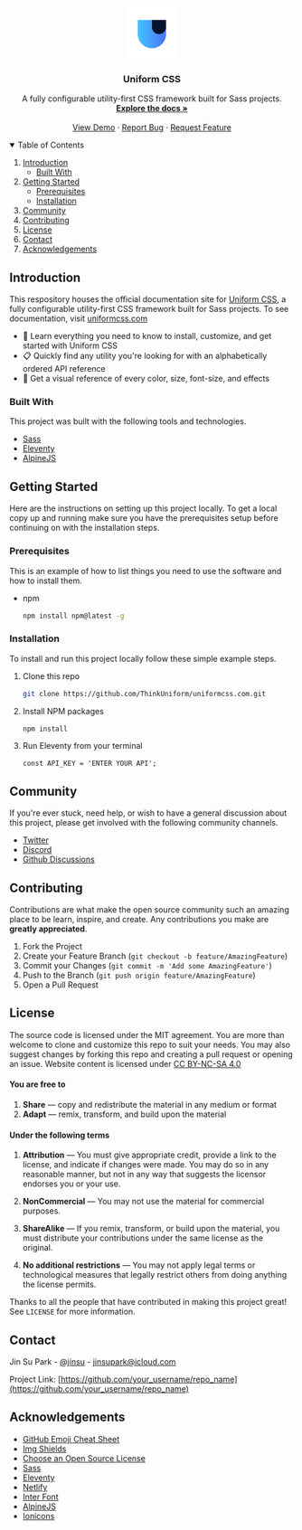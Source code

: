 <!-- PROJECT LOGO -->
<br />
<p align="center">
  <a href="https://github.com/ThinkUniform/uniformcss">
    <img src="apple-touch-icon.png" alt="Logo" width="90" height="90">
  </a>

  <h3 align="center">Uniform CSS</h3>

  <p align="center">
    A fully configurable utility-first CSS framework built for Sass projects.
    <br />
    <a href="https://uniformcss.com"><strong>Explore the docs »</strong></a>
    <br />
    <br />
    <a href="https://codepen">View Demo</a>
    ·
    <a href="https://github.com/ThinkUniform/uniformcss/issues">Report Bug</a>
    ·
    <a href="https://github.com/ThinkUniform/uniformcss/issues">Request Feature</a>
  </p>
</p>


<!-- TABLE OF CONTENTS -->
<details open="open">
  <summary>Table of Contents</summary>
  <ol>
    <li>
      <a href="#about-the-project">Introduction</a>
      <ul>
        <li><a href="#built-with">Built With</a></li>
      </ul>
    </li>
    <li>
      <a href="#getting-started">Getting Started</a>
      <ul>
        <li><a href="#prerequisites">Prerequisites</a></li>
        <li><a href="#installation">Installation</a></li>
      </ul>
    </li>
    <li><a href="#community">Community</a></li>
    <li><a href="#contributing">Contributing</a></li>
    <li><a href="#license">License</a></li>
    <li><a href="#contact">Contact</a></li>
    <li><a href="#acknowledgements">Acknowledgements</a></li>
  </ol>
</details>

<!-- Introduction -->
## Introduction

This respository houses the official documentation site for [Uniform CSS](https://github.com/ThinkUniform/uniformcss), a fully configurable utility-first CSS framework built for Sass projects. To see documentation, visit [uniformcss.com](https://uniformcss.com/)

* :rocket: Learn everything you need to know to install, customize, and get started with Uniform CSS
* :clipboard: Quickly find any utility you're looking for with an alphabetically ordered API reference
* :art: Get a visual reference of every color, size, font-size, and effects


### Built With

This project was built with the following tools and technologies.

* [Sass](https://getbootstrap.com)
* [Eleventy](https://laravel.com)
* [AlpineJS](https://jquery.com)


## Getting Started

Here are the instructions on setting up this project locally. To get a local copy up and running make sure you have the prerequisites setup before continuing on with the installation steps.


### Prerequisites

This is an example of how to list things you need to use the software and how to install them.

* npm
  ```sh
  npm install npm@latest -g
  ```

### Installation

To install and run this project locally follow these simple example steps.

1. Clone this repo
   ```sh
   git clone https://github.com/ThinkUniform/uniformcss.com.git
   ```
3. Install NPM packages
   ```sh
   npm install
   ```
4. Run Eleventy from your terminal
   ```JS
   const API_KEY = 'ENTER YOUR API';
   ```


## Community

If you're ever stuck, need help, or wish to have a general discussion about this project, please get involved with the following community channels.

* [Twitter](http://leafo.net/sticky-kit)
* [Discord](http://jvectormap.com)
* [Github Discussions](https://fontawesome.com)


## Contributing

Contributions are what make the open source community such an amazing place to be learn, inspire, and create. Any contributions you make are **greatly appreciated**.

1. Fork the Project
2. Create your Feature Branch (`git checkout -b feature/AmazingFeature`)
3. Commit your Changes (`git commit -m 'Add some AmazingFeature'`)
4. Push to the Branch (`git push origin feature/AmazingFeature`)
5. Open a Pull Request


## License

The source code is licensed under the MIT agreement. You are more than welcome to clone and customize this repo to suit your needs. You may also suggest changes by forking this repo and creating a pull request or opening an issue. Website content is licensed under [CC BY-NC-SA 4.0](https://creativecommons.org/licenses/by-nc-sa/4.0/)

#### You are free to

1. **Share** — copy and redistribute the material in any medium or format
2. **Adapt** — remix, transform, and build upon the material

#### Under the following terms

1. **Attribution** — You must give appropriate credit, provide a link to the license, and indicate if changes were made. You may do so in any reasonable manner, but not in any way that suggests the licensor endorses you or your use.

2. **NonCommercial** — You may not use the material for commercial purposes.

3. **ShareAlike** — If you remix, transform, or build upon the material, you must distribute your contributions under the same license as the original.

4. **No additional restrictions** — You may not apply legal terms or technological measures that legally restrict others from doing anything the license permits.



Thanks to all the people that have contributed in making this project great! See `LICENSE` for more information.


## Contact

Jin Su Park - [@jinsu](https://twitter.com/jinsu) - jinsupark@icloud.com

Project Link: [https://github.com/your_username/repo_name](https://github.com/your_username/repo_name)


<!-- ACKNOWLEDGEMENTS -->
## Acknowledgements
* [GitHub Emoji Cheat Sheet](https://www.webpagefx.com/tools/emoji-cheat-sheet)
* [Img Shields](https://shields.io)
* [Choose an Open Source License](https://choosealicense.com)
* [Sass](https://choosealicense.com)
* [Eleventy](https://choosealicense.com)
* [Netlify](https://pages.github.com)
* [Inter Font](http://leafo.net/sticky-kit)
* [AlpineJS](http://jvectormap.com)
* [Ionicons](https://fontawesome.com)


